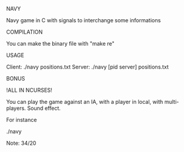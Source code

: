 NAVY


Navy game in C with signals to interchange some informations

COMPILATION


You can make the binary file with "make re"

USAGE


Client: ./navy positions.txt
Server: ./navy [pid server] positions.txt

BONUS

!ALL IN NCURSES!

You can play the game against an IA, with a player in local, with multi-players.
Sound effect.

For instance

./navy

Note: 34/20
